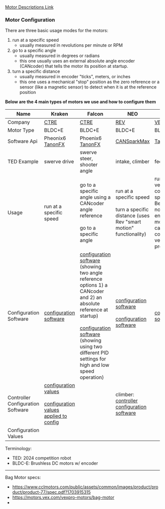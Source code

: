 [Motor Descriptions Link](https://docs.google.com/document/d/13LSyKgcoNGRC4OWpd38939iSFN17cS_4RGtuSFbduHs/edit?tab=t.0#heading=h.2w9rvbj7kfhz)

### Motor Configuration

There are three basic usage modes for the motors:
1. run at a specific speed
	- usually measured in revolutions per minute or RPM
2. go to a specific angle 
	- usually measured in degrees or radians
	- this one usually uses an external absolute angle encoder (CANcoder) that tells the motor its position at startup.
3. turn a specific distance 
	- usually measured in encoder "ticks", meters, or inches
	- this one uses a mechanical "stop" position as the zero reference or a sensor (like a magnetic sensor) to detect when it is at the reference position

**Below are the 4 main types of motors we use and how to configure them**

| Name                              | Kraken                                                                                                                                                                                                                                                                                                                                                                                                                    | Falcon                                                                                                                                                                                                                                                                                                                                                                                                                                                                                                                                                                           | NEO                                                                                                                                                                                                                                                                                                                                                                                                | BAG                                                                                                                                                                                      |
| --------------------------------- | ------------------------------------------------------------------------------------------------------------------------------------------------------------------------------------------------------------------------------------------------------------------------------------------------------------------------------------------------------------------------------------------------------------------------- | -------------------------------------------------------------------------------------------------------------------------------------------------------------------------------------------------------------------------------------------------------------------------------------------------------------------------------------------------------------------------------------------------------------------------------------------------------------------------------------------------------------------------------------------------------------------------------- | -------------------------------------------------------------------------------------------------------------------------------------------------------------------------------------------------------------------------------------------------------------------------------------------------------------------------------------------------------------------------------------------------- | ---------------------------------------------------------------------------------------------------------------------------------------------------------------------------------------- |
| Company                           | [CTRE](https://store.ctr-electronics.com/)                                                                                                                                                                                                                                                                                                                                                                                | [CTRE](https://store.ctr-electronics.com/)                                                                                                                                                                                                                                                                                                                                                                                                                                                                                                                                       | [REV](https://www.revrobotics.com/)                                                                                                                                                                                                                                                                                                                                                                | [VEX](https://www.vexrobotics.com/)                                                                                                                                                      |
| Motor Type                        | BLDC+E                                                                                                                                                                                                                                                                                                                                                                                                                    | BLDC+E                                                                                                                                                                                                                                                                                                                                                                                                                                                                                                                                                                           | BLDC+E                                                                                                                                                                                                                                                                                                                                                                                             | BLDC                                                                                                                                                                                     |
| Software Api                      | Pheonix6 [TanonFX](https://api.ctr-electronics.com/phoenix6/release/java/com/ctre/phoenix6/hardware/TalonFX.html)                                                                                                                                                                                                                                                                                                         | Phoenix6 [TanonFX](https://api.ctr-electronics.com/phoenix6/release/java/com/ctre/phoenix6/hardware/TalonFX.html)                                                                                                                                                                                                                                                                                                                                                                                                                                                                | [CANSparkMax](https://codedocs.revrobotics.com/java/com/revrobotics/cansparkmax)                                                                                                                                                                                                                                                                                                                   | [TalonSRX](https://api.ctr-electronics.com/phoenix/release/java/com/ctre/phoenix/motorcontrol/can/TalonSRX.html)                                                                         |
| TED Example                       | swerve drive                                                                                                                                                                                                                                                                                                                                                                                                              | swerve steer, shooter angle                                                                                                                                                                                                                                                                                                                                                                                                                                                                                                                                                      | intake, climber                                                                                                                                                                                                                                                                                                                                                                                    | feeder                                                                                                                                                                                   |
| Usage                             | run at a specific speed                                                                                                                                                                                                                                                                                                                                                                                                   | go to a specific angle using a CANcoder angle reference<br><br>go to a specific angle                                                                                                                                                                                                                                                                                                                                                                                                                                                                                            | run at a specific speed<br><br>turn a specific distance (uses Rev "smart motion" functionality)                                                                                                                                                                                                                                                                                                    | run at a (not very well controlled) speed. Because it's not an encoded motor, we can't command it very precisely.                                                                        |
| Configuration Software            | [configuration software](https://github.com/Team4682CyBears/Crescendo2024/blob/4975c756a3844f5ce7dbdf98f074ef43db25deb3/ted/src/main/java/frc/robot/swerveHelpers/Falcon500DriveControllerFactoryBuilder.java#L81)                                                                                                                                                                                                        | [configuration software](https://github.com/Team4682CyBears/Crescendo2024/blob/4975c756a3844f5ce7dbdf98f074ef43db25deb3/ted/src/main/java/frc/robot/subsystems/ShooterAngleSubsystem.java#L185) (showing two angle reference options 1) a CANcoder and 2) an absolute reference at startup)<br><br>[configuration software](https://github.com/Team4682CyBears/Crescendo2024/blob/4975c756a3844f5ce7dbdf98f074ef43db25deb3/ted/src/main/java/frc/robot/subsystems/ShooterOutfeedSubsystem.java#L204) (showing using two different PID settings for high and low speed operation) | [configuration software](https://github.com/Team4682CyBears/Crescendo2024/blob/4975c756a3844f5ce7dbdf98f074ef43db25deb3/ted/src/main/java/frc/robot/subsystems/IntakeSubsystem.java#L45)<br><br>[configuration software](https://github.com/Team4682CyBears/Crescendo2024/blob/4975c756a3844f5ce7dbdf98f074ef43db25deb3/ted/src/main/java/frc/robot/subsystems/ClimberSubsystem.java#L100)<br><br> | [configuration software](https://github.com/Team4682CyBears/Crescendo2024/blob/4975c756a3844f5ce7dbdf98f074ef43db25deb3/ted/src/main/java/frc/robot/subsystems/FeederSubsystem.java#L43) |
| Controller Configuration Software | [configuration values](https://github.com/Team4682CyBears/Crescendo2024/blob/4975c756a3844f5ce7dbdf98f074ef43db25deb3/ted/src/main/java/frc/robot/swerveHelpers/SwerveModuleConfiguration.java#L23)<br><br>[configuration values applied to config](https://github.com/Team4682CyBears/Crescendo2024/blob/4975c756a3844f5ce7dbdf98f074ef43db25deb3/ted/src/main/java/frc/robot/swerveHelpers/SwerveModuleHelper.java#L98) |                                                                                                                                                                                                                                                                                                                                                                                                                                                                                                                                                                                  | climber: [controller configuration software](https://github.com/Team4682CyBears/Crescendo2024/blob/4975c756a3844f5ce7dbdf98f074ef43db25deb3/ted/src/main/java/frc/robot/subsystems/ClimberSubsystem.java#L575)                                                                                                                                                                                     |                                                                                                                                                                                          |
| Configuration Values              |                                                                                                                                                                                                                                                                                                                                                                                                                           |                                                                                                                                                                                                                                                                                                                                                                                                                                                                                                                                                                                  |                                                                                                                                                                                                                                                                                                                                                                                                    |                                                                                                                                                                                          |

Terminology:
- TED: 2024 competition robot
- BLDC-E: Brushless DC motors w/ encoder
---
Bag Motor specs:
- https://www.cclmotors.com/public/assets/common/images/product/product/product-77/spec.pdf?1703915315
- https://motors.vex.com/vexpro-motors/bag-motor
- 